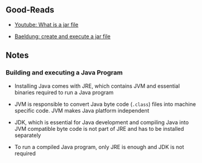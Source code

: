 ## Good-Reads

- [Youtube: What is a jar file](https://www.youtube.com/watch?v=QB19Wqimkq4)

- [Baeldung: create and execute a jar file](https://www.baeldung.com/java-create-jar)

## Notes

### Building and executing a Java Program

- Installing Java comes with JRE, which contains JVM and essential binaries required to run a Java program

- JVM is responsible to convert Java byte code (`.class`) files into machine specific code. JVM makes Java platform independent

- JDK, which is essential for Java development and compiling Java into JVM compatible byte code is not part of JRE and has to be installed separately

- To run a compiled Java program, only JRE is enough and JDK is not required
